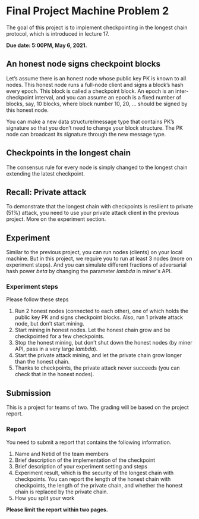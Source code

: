 # Final Project Machine Problem 2
The goal of this project is to implement checkpointing in the longest chain protocol, which is introduced in lecture 17.

**Due date: 5:00PM, May 6, 2021.**

## An honest node signs checkpoint blocks
Let’s assume there is an honest node whose public key PK is known to all nodes. This honest node runs a full-node client and signs a block’s hash every epoch. This block is called a checkpoint block. An epoch is an inter-checkpoint interval, and you can assume an epoch is a fixed number of blocks, say, 10 blocks, where block number 10, 20, … should be signed by this honest node.

You can make a new data structure/message type that contains PK’s signature so that you don’t need to change your block structure. The PK node can broadcast its signature through the new message type.

## Checkpoints in the longest chain
The consensus rule for every node is simply changed to the longest chain extending the latest checkpoint.

## Recall: Private attack
To demonstrate that the longest chain with checkpoints is resilient to private (51%) attack, you need to use your private attack client in the previous project. More on the experiment section.

## Experiment

Similar to the previous project, you can run nodes (clients) on your local machine. But in this project, we require you to run at least 3 nodes (more on experiment steps). And you can simulate different fractions of adversarial hash power *beta* by changing the parameter *lambda* in miner's API. 

### Experiment steps
Please follow these steps
1. Run 2 honest nodes (connected to each other), one of which holds the public key PK and signs checkpoint blocks. Also, run 1 private attack node, but don’t start mining.
2. Start mining in honest nodes. Let the honest chain grow and be checkpointed for a few checkpoints.
3. Stop the honest mining, but don’t shut down the honest nodes (by miner API, pass in a very large *lambda*).
4. Start the private attack mining, and let the private chain grow longer than the honest chain.
5. Thanks to checkpoints, the private attack never succeeds (you can check that in the honest nodes).



## Submission
This is a project for teams of two. The grading will be based on the project report.

### Report
You need to submit a report that contains the following information.
1. Name and Netid of the team members
2. Brief description of the implementation of the checkpoint
3. Brief description of your experiment setting and steps
4. Experiment result, which is the security of the longest chain with checkpoints. You can report the length of the honest chain with checkpoints, the length of the private chain, and whether the honest chain is replaced by the private chain. 
5. How you split your work

**Please limit the report within two pages.**

